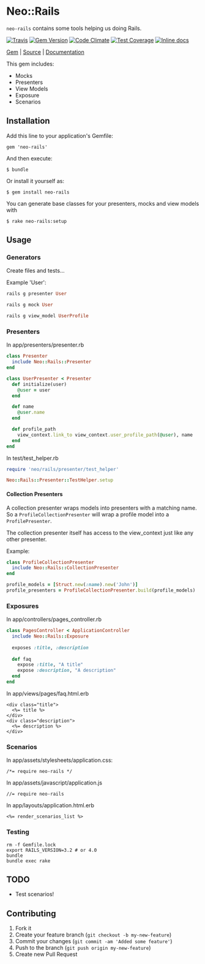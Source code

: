 [github]: https://github.com/neopoly/neo-rails
[doc]: http://rubydoc.info/github/neopoly/neo-rails/master/file/README.md
[gem]: https://rubygems.org/gems/neo-rails
[travis]: https://travis-ci.org/neopoly/neo-rails
[codeclimate]: https://codeclimate.com/github/neopoly/neo-rails
[inchpages]: https://inch-ci.org/github/neopoly/neo-rails

# Neo::Rails

`neo-rails` contains some tools helping us doing Rails.

[![Travis](https://img.shields.io/travis/neopoly/neo-rails.svg?branch=master)][travis]
[![Gem Version](https://img.shields.io/gem/v/neo-rails.svg)][gem]
[![Code Climate](https://img.shields.io/codeclimate/github/neopoly/neo-rails.svg)][codeclimate]
[![Test Coverage](https://codeclimate.com/github/neopoly/neo-rails/badges/coverage.svg)][codeclimate]
[![Inline docs](https://inch-ci.org/github/neopoly/neo-rails.svg?branch=master&style=flat)][inchpages]

[Gem][gem] |
[Source][github] |
[Documentation][doc]

This gem includes:
* Mocks
* Presenters
* View Models
* Exposure
* Scenarios

## Installation

Add this line to your application's Gemfile:

    gem 'neo-rails'

And then execute:

    $ bundle

Or install it yourself as:

    $ gem install neo-rails

You can generate base classes for your presenters, mocks and view models with

    $ rake neo-rails:setup

## Usage

### Generators
Create files and tests...

Example 'User':
```ruby
rails g presenter User
```
```ruby
rails g mock User
```
```ruby
rails g view_model UserProfile
```


### Presenters

In app/presenters/presenter.rb

```ruby
class Presenter
  include Neo::Rails::Presenter
end

class UserPresenter < Presenter
  def initialize(user)
    @user = user
  end

  def name
    @user.name
  end

  def profile_path
    view_context.link_to view_context.user_profile_path(@user), name
  end
end
```

In test/test_helper.rb

```ruby
require 'neo/rails/presenter/test_helper'

Neo::Rails::Presenter::TestHelper.setup
```

#### Collection Presenters

A collection presenter wraps models into presenters with a matching name.
So a `ProfileCollectionPresenter` will wrap a profile model into a `ProfilePresenter`.

The collection presenter itself has access to the view_context just like any other presenter.

Example:

```ruby
class ProfileCollectionPresenter
  include Neo::Rails::CollectionPresenter
end

profile_models = [Struct.new(:name).new('John')]
profile_presenters = ProfileCollectionPresenter.build(profile_models)
```

### Exposures

In app/controllers/pages_controller.rb

```ruby
class PagesController < ApplicationController
  include Neo::Rails::Exposure
  
  exposes :title, :description
  
  def faq
    expose :title, "A title"
    expose :description, "A description"
  end
end
```

In app/views/pages/faq.html.erb

```erb
<div class="title">
  <%= title %>
</div>
<div class="description">
  <%= description %>
</div>
```

### Scenarios

In app/assets/stylesheets/application.css:

    /*= require neo-rails */

In app/assets/javascript/application.js

    //= require neo-rails

In app/layouts/application.html.erb

    <%= render_scenarios_list %>

### Testing

    rm -f Gemfile.lock
    export RAILS_VERSION=3.2 # or 4.0
    bundle
    bundle exec rake

## TODO

* Test scenarios!

## Contributing

1. Fork it
2. Create your feature branch (`git checkout -b my-new-feature`)
3. Commit your changes (`git commit -am 'Added some feature'`)
4. Push to the branch (`git push origin my-new-feature`)
5. Create new Pull Request
